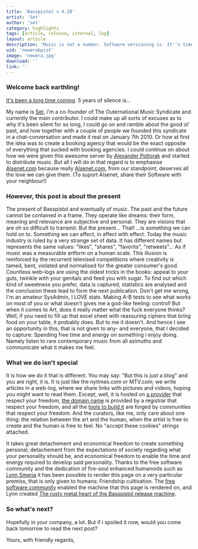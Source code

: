 ```yaml
---
title: 'Basspistol v 4.20'
artist: 'Set'
author: 'set'
category: highlights
tags: [article, release, internal, log]
layout: article
description: 'Music is not a number. Software versioning is. It''s time to bringing back cultural diversity to the interwebs. '
uid: 'newerabpist'
image: 'newera.jpg'
download: ''
link: ''
---
```

### Welcome back earthling!

[It's been a long time coming](https://youtu.be/OhSNpX18eLo?ref=TheOuternationalMusicSyndicateWasHere "Hijack - Back To Brixton"). 5 years of silence is... 

My name is [Set](https://set.hallstrom.ch?ref=TheOuternationalMusicSyndicateWasHere "Set's Website"), i'm a co-founder of The Outernational Music Syndicate and currently the main contributor. I could make up all sorts of excuses as to why it's been silent for so long, I could go on and ramble about the good ol' past, and how together with a couple of people we founded this syndicate in a chat-conversation and made it real on January 7th 2010. Or how at first the idea was to create a booking agency that would be the exact opposite of everything that sucked with booking agencies. I could continue on about how we were given this awesome server by [Alexander Poltorak](http://alsenet.com?ref=TheOuternationalMusicSyndicateWasHere "Alsenet.com") and started to distribute music. But all I will do in that regard is to emphasise [Alsenet.com](http://alsenet.com?ref=TheOuternationalMusicSyndicateWasHere "Alsenet.com") because really [Alsenet.com](http://alsenet.com?ref=TheOuternationalMusicSyndicateWasHere "Alsenet.com"), from our standpoint, deserves all the love we can give them. (To suport Alsenet, share their Software with your neighbour!)

### However, this post is about the present

The present of Basspistol and eventually of music. The past and the future cannot be contained in a frame. They operate like dreams: their form, meaning and relevance are subjective and personal. They are visions that are oh so difficult to transmit. But the present... That! ...is something we can hold on to. Something we can affect, in affect with effect. Today the music industry is ruled by a very strange set of data. It has different names but represents the same values: "likes", "shares", "favorits", "retweets"... As if music was a measurable artform on a human scale. This illusion is reinforced by the recurrent televised competitions where creativity is tamed, bent, violated and normalised for the greater consumer's good. Countless web-logs are using the oldest tricks in the books: appeal to your guts, twinkle with your genitals and feed you with sugar. To find out which kind of sweetness you prefer, data is captured, statistics are analysed and the conclusion these lead to form the next publication. Don't get me wrong, I'm an amateur SysAdmin, I LOVE stats. Making A-B tests to see what works on most of you or what doesn't gives me a god-like feeling: control! But when it comes to Art, does it really matter what the fuck everyone thinks? Well, if you need to fill up that excel sheet with reassuring ciphers that bring food on your table, it probably does. But to me it doesn't. And hence I see an opportunity in this, that is not given to any- and everyone, that I decided to capture: Spending free time and energy on something i enjoy doing. Namely listen to rare contemporary music from all azimuths and communicate what it makes me feel.

### What we do isn't special

It is how we do it that is different. You may say: "But this is just a blog" and you are right, it is. It is just like the nytimes.com or MTV.com; we write articles in a web-log, where we share links with pictures and videos, hoping you might want to read them. Except, well, it is hosted on [a provider](http://alsenet.com?ref=TheOuternationalMusicSyndicateWasHere "Alsetnet.com") that respect your freedom, [the domain name](https://www.gandi.net?ref=TheOuternationalMusicSyndicateWasHere) is provided by a registrar that respect your freedom, and all the [tools to build it](https://en.wikipedia.org/wiki/Open-source_model?ref=TheOuternationalMusicSyndicateWasHere "Open Source Software") are forged by communities that respect your freedom. And the curators, like me, only care about one thing: the relation between the art and the human, when the artist is free to create and the human is free to feel. No "accept these cookies" strings attached.

It takes great detachement and economical freedom to create something personal; detachement from the expectations of society regarding what your personality should be, and economical freedom to enable the time and energy required to develop said personality. Thanks to the free software community and the dedication of fire-soul enhanced humanoids such as [Lynn Smeria](https://github.com/aengl?ref=TheOuternationalMusicSyndicateWasHere "Lynn Smeria's Github") it has been possible to render this page on a very particular premiss, that is only given to humans: Friendship cultivation. The [free software community](https://www.fsf.org/?ref=TheOuternationalMusicSyndicateWasHere "Free Software Foundation") enabled the machine that this page is rendered on, and Lynn created [The rusty metal heart of the Basspistol release machine](https://github.com/aengl/publikator?ref=TheOuternationalMusicSyndicateWasHere "Git-Repo for Jekyll enabled Music Album publications"). 

### So what's next?

Hopefully in your company, a lot. But if i spoiled it now, would you come back tomorrow to read the next post?

Yours, with friendly regards,

